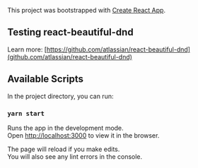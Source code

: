 This project was bootstrapped with [Create React App](https://github.com/facebook/create-react-app).

## Testing react-beautiful-dnd

Learn more: [https://github.com/atlassian/react-beautiful-dnd](github.com/atlassian/react-beautiful-dnd)

## Available Scripts

In the project directory, you can run:

### `yarn start`

Runs the app in the development mode.<br />
Open [http://localhost:3000](http://localhost:3000) to view it in the browser.

The page will reload if you make edits.<br />
You will also see any lint errors in the console.
